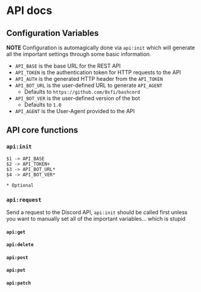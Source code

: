 # API docs

## Configuration Variables
**NOTE**
Configuration is automagically done via `api:init` which will generate all
the important settings through some basic information.

* `API_BASE` is the base URL for the REST API
* `API_TOKEN` is the authentication token for HTTP requests to the API
* `API_AUTH` is the generated HTTP header from the `API_TOKEN`
* `API_BOT_URL` is the user-defined URL to generate `API_AGENT`
    - Defaults to `https://github.com/0xfi/bashcord`
* `API_BOT_VER` is the user-defined version of the bot
    - Defaults to `1.0`
* `API_AGENT` is the User-Agent provided to the API

## API core functions

### `api:init`
```
$1 -> API_BASE
$2 -> API_TOKEN+
$3 -> API_BOT_URL*
$4 -> API_BOT_VER*

* Optional
```

### `api:request`
Send a request to the Discord API, `api:init` should be called first unless
you want to manually set all of the important variables... which is stupid

#### `api:get`

#### `api:delete`

#### `api:post`

#### `api:put`

#### `api:patch`
